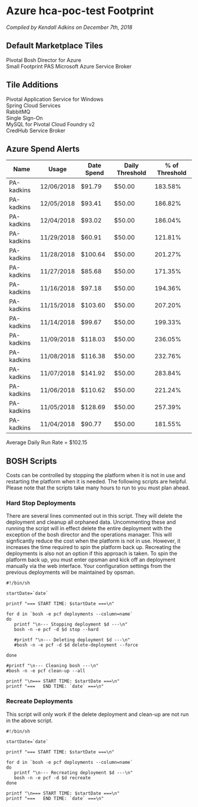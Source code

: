 # Azure hca-poc-test Footprint
*Compiled by Kendall Adkins on December 7th, 2018*

## Default Marketplace Tiles
Pivotal Bosh Director for Azure  
Small Footprint PAS
Microsoft Azure Service Broker

## Tile Additions
Pivotal Application Service for Windows  
Spring Cloud Services  
RabbitMQ  
Single Sign-On  
MySQL for Pivotal Cloud Foundry v2  
CredHub Service Broker  

## Azure Spend Alerts
|Name|Usage|Date Spend|Daily Threshold|% of Threshold|
| --- | --- | --- | --- | --- |
|PA-kadkins	|12/06/2018	|$91.79	   |$50.00	|183.58%|
|PA-kadkins	|12/05/2018	|$93.41	|$50.00	|186.82%|
|PA-kadkins	|12/04/2018	|$93.02	|$50.00	|186.04%|
|PA-kadkins	|11/29/2018	|$60.91	|$50.00	|121.81%|
|PA-kadkins	|11/28/2018	|$100.64	|$50.00	|201.27%|
|PA-kadkins	|11/27/2018	|$85.68	|$50.00	|171.35%|
|PA-kadkins	|11/16/2018	|$97.18	|$50.00	|194.36%|
|PA-kadkins	|11/15/2018	|$103.60	|$50.00	|207.20%|
|PA-kadkins	|11/14/2018	|$99.67	|$50.00	|199.33%|
|PA-kadkins	|11/09/2018	|$118.03	|$50.00	|236.05%|
|PA-kadkins	|11/08/2018	|$116.38	|$50.00	|232.76%|
|PA-kadkins	|11/07/2018	|$141.92	|$50.00	|283.84%|
|PA-kadkins	|11/06/2018	|$110.62	|$50.00	|221.24%|
|PA-kadkins	|11/05/2018	|$128.69	|$50.00	|257.39%|
|PA-kadkins	|11/04/2018	|$90.77	|$50.00	|181.55%|

Average Daily Run Rate = $102.15

## BOSH Scripts

Costs can be controlled by stopping the platform when it is not in use and restarting the platform when it is needed. The following scripts are helpful. Please note that the scripts take many hours to run to you must plan ahead.

### Hard Stop Deployments

There are several lines commented out in this script. They will delete the deployment and cleanup all orphaned data. Uncommenting these and running the script will in effect delete the entire deployment with the exception of the bosh director and the operations manager. This will signficantly reduce the cost when the platform is not in use. However, it increases the time required to spin the platform back up. Recreating the deployments is also not an option if this approach is taken. To spin the platform back up, you must enter opsman and kick off an deployment manually via the web interface. Your configuration settings from the previous deployments will be maintained by opsman.

```
#!/bin/sh

startDate=`date`

printf "=== START TIME: $startDate ===\n"

for d in `bosh -e pcf deployments --column=name`
do
   printf "\n--- Stopping deployment $d ---\n"
   bosh -n -e pcf -d $d stop --hard

   #printf "\n--- Deleting deployment $d ---\n"
   #bosh -n -e pcf -d $d delete-deployment --force

done

#printf "\n--- Cleaning bosh ---\n"
#bosh -n -e pcf clean-up --all

printf "\n=== START TIME: $startDate ===\n"
printf "===   END TIME: `date` ===\n"                                        
```
### Recreate Deployments
This script will only work if the delete deployment and clean-up are not run in the above script.
```
#!/bin/sh

startDate=`date`

printf "=== START TIME: $startDate ===\n"

for d in `bosh -e pcf deployments --column=name`
do
   printf "\n--- Recreating deployment $d ---\n"
   bosh -n -e pcf -d $d recreate
done

printf "\n=== START TIME: $startDate ===\n"
printf "===   END TIME: `date` ===\n"
```


